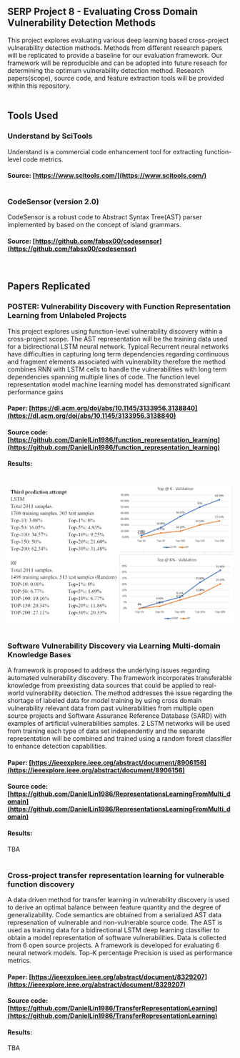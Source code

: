 ## SERP Project 8 - Evaluating Cross Domain Vulnerability Detection Methods

This project explores evaluating various deep learning based cross-project vulnerability detection methods. Methods from different research papers will be replicated to provide a baseline for our evaluation framework. Our framework will be reproducible and can be adopted into future reseach for determining the optimum vulnerability detection method. Research papers(scope), source code, and feature extraction tools will be provided within this repository.<br /><br />

## Tools Used

### Understand by SciTools
Understand is a commercial code enhancement tool for extracting function-level code metrics.
#### Source: [https://www.scitools.com/](https://www.scitools.com/)<br /><br />

### CodeSensor (version 2.0)
CodeSensor is a robust code to Abstract Syntax Tree(AST) parser implemented by based on the concept of island grammars.
#### Source: [https://github.com/fabsx00/codesensor](https://github.com/fabsx00/codesensor)<br /><br /><br />

## Papers Replicated
### POSTER: Vulnerability Discovery with Function Representation Learning from Unlabeled Projects 
This project explores using function-level vulnerability discovery within a cross-project scope. The AST representation will be the training data used for a bidirectional LSTM neural network. Typical Recurrent neural networks have difficulties in capturing long term dependencies regarding continuous and fragment elements associated with vulnerability therefore the method combines RNN with LSTM cells to handle the vulnerabilities with long term dependencies  spanning multiple lines of code. The function level representation model machine learning model has demonstrated significant performance gains
#### Paper: [https://dl.acm.org/doi/abs/10.1145/3133956.3138840](https://dl.acm.org/doi/abs/10.1145/3133956.3138840)
#### Source code: [https://github.com/DanielLin1986/function_representation_learning](https://github.com/DanielLin1986/function_representation_learning)
#### Results: <br /><br />
![screenshot](https://github.com/arpit2412/g8-serp2021/blob/main/Paper%20Replication%20Attempt%20Results/POSTER%20Vulnerability%20Discovery%20with%20Function%20Representation%20Learning%20from%20Unlabeled%20Projects/results.png)<br /><br />

### Software Vulnerability Discovery via Learning Multi-domain Knowledge Bases 
A framework is proposed to address the underlying issues regarding automated vulnerability discovery. The framework incorporates transferable knowledge from preexisting data sources that could be applied to real-world vulnerability detection. The method addresses the issue regarding the shortage of labeled data for model training by using cross domain vulnerability relevant data from past vulnerabilities from multiple open source projects and Software Assurance Reference Database (SARD) with examples of artificial  vulnerabilities samples.  2 LSTM networks will be used from training each type of data set independently and the separate representation will be combined and trained using a random forest classifler to enhance detection capabilities.  
#### Paper: [https://ieeexplore.ieee.org/abstract/document/8906156](https://ieeexplore.ieee.org/abstract/document/8906156)
#### Source code: [https://github.com/DanielLin1986/RepresentationsLearningFromMulti_domain](https://github.com/DanielLin1986/RepresentationsLearningFromMulti_domain)
#### Results: 
TBA<br /><br />


### Cross-project transfer representation learning for vulnerable function discovery 
A data driven method for transfer learning in vulnerability discovery is used to derive an optimal balance between feature quantity and the degree of generalizability. Code semantics are obtained from a serialized AST data represenation of vulnerable and non-vulnerable source code. The AST is used as training data for a bidirectional LSTM deep learning classifier to obtain a model representation of software vulnerabilities. Data is collected from 6 open source projects. A framework is developed for evaluating 6 neural network models. Top-K percentage Precision is used as performance metrics. 
#### Paper: [https://ieeexplore.ieee.org/abstract/document/8329207](https://ieeexplore.ieee.org/abstract/document/8329207)
#### Source code: [https://github.com/DanielLin1986/TransferRepresentationLearning](https://github.com/DanielLin1986/TransferRepresentationLearning)
#### Results: 
TBA<br /><br />



